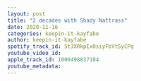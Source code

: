 ```yaml
---
layout: post
title: "2 decades with Shady Nattrass"
date: 2020-11-16
categories: keepin-it-kayfabe
author: keepin-it-kayfabe
spotify_track_id: 5t3XRkpIxOsiyFbVtSyCPq
youtube_video_id: 
apple_track_id: 1000498837104
youtube_metadata: 
---
```

